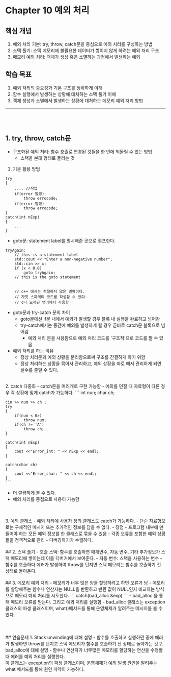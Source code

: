 # Chapter 10 예외 처리
## 핵심 개념
1. 예외 처리 기본: try, throw, catch문을 중심으로 예외 처리를 구성하는 방법
2. 스택 풀기: 스택 메모리에 불필요한 데이터가 쌓이지 않게 하려는 예외 처리 구조
3. 메모리 예외 처리: 객체가 생성 혹은 소멸하는 과정에서 발생하는 예외
## 학습 목표
1.	예외 처리의 중요성과 기본 구조를 정확하게 이해
2.	함수 실행에서 발생하는 상황에 대처하는 스택 풀기 이해
3.	객체 생성과 소멸에서 발생하는 상황에 대처하는 메모리 예외 처리 방법
--------------
<br><br>

## 1. try, throw, catch문
-  구조화된 예외 처리: 함수 호출로 변경된 것들을 한 번에 되돌릴 수 있는 방법
    - 스택을 본래 형태로 돌리는 것<br>
1. 기본 활용 방법
```
try
{
    .... //작업
    if(error 발생)
        throw errocode;
    if(error 발생)
        throw errocode;
}
catch(int nExp)
{
    ...
}
```
- goto문: statement label를 명시해준 곳으로 점프한다. 

```
tryAgain: 
    // this is a statement label
    std::cout << "Enter a non-negative number"; 
    std::cin >> x;
    if (x < 0.0)
        goto tryAgain;
    // this is the goto statement


    // c++ 에서는 적절하지 않은 명령이다.
    // 자칫 스파게티 코드를 작성할 수 있다.
    // c나 오래된 언어에서 사용함
```
- goto문과 try-catch 문의 차이
    * goto문에선 if문 내에서 예외가 발생할 경우 블록 내 실행을 완료하고 넘어감
    - try-catch에서는 중간에 예외를 발생하게 될 경우 곧바로 catch문 블록으로 넘어감
        - 예외 처리 문을 사용함으로 예외 처리 코드를 '구조적'으로 코드를 짤 수 있음
- 예외 처리를 하는 이유
    - 정상 처리문과 예외 상황을 분리함으로써 구조를 간결하게 하기 위함
    - 정상 처리하는 상황을 묶어서 관리하고, 예외 상황을 따로 빼서 관리하게 되면 실수를 줄일 수 있다.<br>
<br>
2. catch 다중화
- catch문을 여러개로 구현 가능함
- 예외를 던질 때 자료형이 다른 경우 각 상황에 맞게 catch가 가능하다.
    ```
    int nun;
    char ch;

    cin >> num >> ch ;
    try
    {
        if(num < 0>)
            throw num;
        if(ch != 'A')
            throw ch;
    }

    catch(int nExp)
    {
        cout <<"Error_int: " << nExp << endl;
    }

    catch(char ch)
    {
        cout <<"Error_char: " << ch << endl;
    }
    ```
- 더 깔끔하게 볼 수 있다.
- 예외 처리를 중첩으로 사용이 가능함
<br>
<br>
3. 예외 클래스
- 예외 처리에 사용자 정의 클래스도 catch가 가능하다.
    - 단순 자료형으로는 구체적인 메시지 또는 추가적인 정보를 담을 수 없다.
- 장점
    -  프로그램 내부에 만들어야 하는 모든 예외 정보를 한 클래스로 묶을 수 있음
    - 각종 오류를 포함한 예외 상황들을 정책적으로 관리
    - 디버깅하기가 수월하다.
<br><br>
## 2. 스택 풀기
- 호출 스택: 함수를 호출하면 매개변수, 자동 변수, 기타 추가정보가 스택 메모리에 쌓이는데 이를 디버거에서 보여준다.
- 자동 변수: 스택을 사용하는 변수
- 함수를 호출하다 에러가 발생하여 throw를 던지면 스택 메모리는 함수를 호출하기 전 상태로 돌아온다.
<br><br>
## 3. 메모리 예외 처리
- 메모리가 너무 많은 양을 할당하려고 하면 오류가 남
- 메모리를 할당해주는 함수나 연산자는 NULL을 반환하고 반환 값이 NULL인지 비교하는 방식으로 메모리 예외 처리를 시도한다.
```
catch(bad_alloc &exp)
```
- bad_alloc 을 통해 메모리 오류를 받는다. 그리고 예외 처리를 실행함
- bad_alloc 클래스는 exception 클래스의 파생 클래스이며, what()메서드를 통해 운영체제가 알려주는 메시지를 볼 수 있다.
<br><br>
<br><br>
## 연습문제
1. Stack unwinding에 대해 설명
    - 함수를 호출하고 실행하던 중에 에러가 발생하면 throw를 던지고 스택 메모리가 함수를 호출하기 전 상태로 돌아가는 것
2. bad_alloc에 대해 설명
    - 함수나 연산자가 너무많은 메모리를 할당하는 연산을 수행할 때 에러를 예외 처리를 실행한다.<br>
    이 클래스는 exception의 파생 클래스이며, 운영체제가 예외 발생 원인을 알려주는 what 메서드를 통해 원인 파악이 가능하다.
